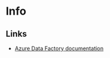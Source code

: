 # Info

## Links

- [Azure Data Factory documentation](https://learn.microsoft.com/en-us/azure/data-factory/)
